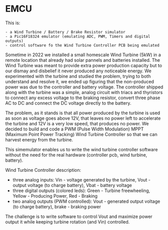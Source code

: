 # EMCU

This is:

    - a Wind Turbine / Battery / Brake Resistor simulator
    - a Pic16F18324 emulator (emulating ADC, PWM, Timers and digital outputs)
    - control software fo the Wind Turbine Controller PCB being emulated

Sometime in 2022 we installed a small homescale Wind Turbine (5kW) in a remote location that already had solar pannels and batteries installed. The Wind Turbine was meant to provide extra power production capacity but to our dismay and disbelief it never produced any noticeable energy. We experimented with the turbine and studied the problem, trying to both understand and resolve it, we ended up figuring that the non-produced power was due to the controller and battery voltage.
The controller shipped along with the turbine was a simple, analog circuit with triacs and thyristors to connect any excess voltage to the braking resistor, convert three phase AC to DC and connect the DC voltage directly to the battery.

The problem, as it stands is that all power produced by the turbine is used as soon as voltage goes above 12V, that leaves no power left to accelerate the turbine and 12V is a very low speed, that produces no power. We decided to build and code a PWM (Pulse Width Modulation) MPPT (Maximum Point Power Tracking) Wind Turbine Controller so that we can harvest energy from the turbine.

This simemulator enables us to write the wind turbine controller software without the need for the real hardware (controller pcb, wind turbine, battery).

Wind Turbine Controller description:
 - three analog inputs: Vin - voltage generated by the turbine, Vout - output voltage (to charge battery), Vbat - battery voltage
 - three digital outputs (colored leds): Green - Turbine freewheeling, Yellow - Producing Power, Red - Braking
 - two analog outputs (PWM controlled): Vout - generated output voltage (to charge battery), brake - braking power

 The challenge is to write software to control Vout and maximize power output it while keeping turbine rotation (and Vin) controlled.
